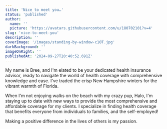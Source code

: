 ```yaml
---
title: 'Nice to meet you…'
status: 'published'
author:
  name: ''
  picture: 'https://avatars.githubusercontent.com/u/180702101?v=4'
slug: 'nice-to-meet-you'
description: ''
coverImage: '/images/standing-by-window-c1OT.jpg'
darkBackground: ''
imageOnRight: ''
publishedAt: '2024-09-27T20:40:52.691Z'
---
```


My name is Bree, and I'm elated to be your dedicated health insurance advisor, ready to navigate the world of health coverage with comprehensive knowledge and ease. I've traded the crisp New Hampshire winters for the vibrant warmth of Florida.

When I'm not enjoying walks on the beach with my crazy pup, Halo, I'm staying up to date with new ways to provide the most comprehensive and affordable coverage for my clients. I specialize in finding health coverage that benefits everyone from individuals to families, and the self-employed!

Making a positive difference in the lives of others is my passion.
